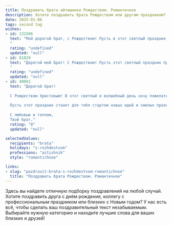 ```yaml
---
title: Поздравить брата айтишника Рождеством. Романтичное
description: Хотите поздравить брата Рождеством или другим праздником? Наш ИИ создаст незабываемое поздравление, а вы обязательно выделитесь среди других.  
date: 2025-01-06
tags: second tag
wishes:
- id: 131566
  text: "Мой дорогой брат, с Рождеством! Пусть в этот светлый праздник волшебство окутает тебя теплом и любовью, как сияние рождественской звезды.  Пусть твой код жизни напишет прекрасную программу счастья, наполненную радостью, успехом и невероятными открытиями,  а  сердце  наполнится  той  же  нежной  и  чистой  любовью,  которую  дарит  нам  этот  чудесный  праздник.  Я  так  горжусь  тобой  и  люблю  тебя!
  "
  rating: "undefined"
  updated: "null"
- id: 81829
  text: "Дорогой мой Брат! С Рождеством! Пусть этот светлый праздник принесет тебе тепло, любовь и уют. Пусть все мечты сбудутся, а твоя работа в мире IT приносит не только удовлетворение, но и настоящую радость. Пусть твоя жизнь будет наполнена яркими красками и счастьем!
  "
  rating: "undefined"
  updated: "null"
- id: 40881
  text: "Дорогой брат!
  
  С Рождеством Христовым! В этот светлый и волшебный день хочу пожелать тебе, чтобы каждый код компилировался без ошибок, а алгоритмы жизни радовали своей простотой и красотой. Пусть в сердце всегда горит огонёк надежды, а в душе царит гармония и уют, как в уютном уголке в интернете.
  
  Пусть этот праздник станет для тебя стартом новых идей и смелых проектов, а любовь и поддержка близких будут вездесущи, словно Wi-Fi сигнал. Желаю, чтобы в твоей жизни было как можно больше ярких моментов, жизненных обновлений и просто счастливых сюжетов, достойных лучших историй.
  
  С любовью и теплом,
  Твой брат."
  rating: "0"
  updated: "null"

selectedValues:
  recipients: "brata"
  holidays: "s-rozhdestvom"
  professions: "aitishnik"
  style: "romantichnoe"

links:
- slug: "pozdravit-brata-s-rozhdestvom-romantichnoe"
  title: "Поздравить брата Рождеством. Романтичное"
---
```


Здесь вы найдете отличную подборку поздравлений на любой случай. 
Хотите поздравить друга с днём рождения, коллегу с профессиональным праздником или близких с Новым годом? У нас есть всё, чтобы сделать ваш поздравительный текст незабываемым. Выбирайте нужную категорию и находите лучшие слова для ваших близких и друзей!
